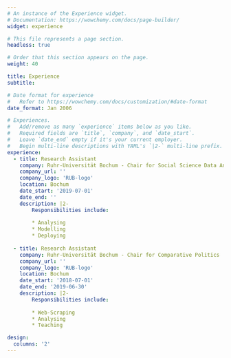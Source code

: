 ```yaml
---
# An instance of the Experience widget.
# Documentation: https://wowchemy.com/docs/page-builder/
widget: experience

# This file represents a page section.
headless: true

# Order that this section appears on the page.
weight: 40

title: Experience
subtitle:

# Date format for experience
#   Refer to https://wowchemy.com/docs/customization/#date-format
date_format: Jan 2006

# Experiences.
#   Add/remove as many `experience` items below as you like.
#   Required fields are `title`, `company`, and `date_start`.
#   Leave `date_end` empty if it's your current employer.
#   Begin multi-line descriptions with YAML's `|2-` multi-line prefix.
experience:
  - title: Research Assistant
    company: Ruhr-Universität Bochum - Chair for Social Science Data Analysis
    company_url: ''
    company_logo: 'RUB-logo'
    location: Bochum
    date_start: '2019-07-01'
    date_end: ''
    description: |2-
        Responsibilities include:
        
        * Analysing
        * Modelling
        * Deploying
        
  - title: Research Assistant
    company: Ruhr-Universität Bochum - Chair for Comparative Politics
    company_url: ''
    company_logo: 'RUB-logo'
    location: Bochum
    date_start: '2018-07-01'
    date_end: '2019-06-30'
    description: |2-
        Responsibilities include:
        
        * Web-Scraping
        * Analysing
        * Teaching

design:
  columns: '2'
---
```

